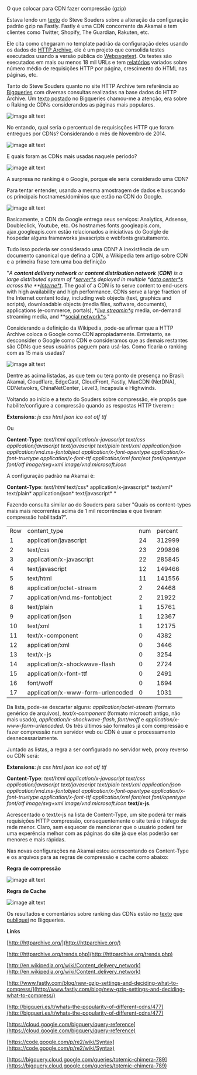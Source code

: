 O que colocar para CDN fazer compressão (gzip) 

Estava lendo um [texto](http://www.fastly.com/blog/new-gzip-settings-and-deciding-what-to-compress/) do Steve Souders sobre a alteração da configuração padrão gzip na Fastly. Fastly é uma CDN concorrente da Akamai e tem clientes como Twitter, Shopify, The Guardian, Rakuten, etc. 

Ele cita como chegaram no template padrão da configuração deles usando os dados do [HTTP Archive](http://httparchive.org/), ele é um projeto que consolida testes executados usando a versão pública do [Webpagetest](http://www.webpagetest.org/). Os testes são executados em mais ou menos 18 mil URLs e tem [relatórios](http://httparchive.org/trends.php) variados sobre número médio de requisições HTTP por página, crescimento do HTML nas páginas, etc. 

Tanto do Steve Souders quanto no site HTTP Archive tem referência ao [Bigqueries](http://httparchive.org/) com diversas consultas realizadas na base dados do HTTP Archive. Um [texto postado](http://bigqueri.es/t/top-base-page-cdns-for-top-urls/58) no Bigqueries chamou-me a atenção, era sobre o Raking de CDNs considerandos as páginas mais populares. 

![image alt text](image_0.png)

 No entando, qual seria o percentual de requisisções HTTP que foram entregues por CDNs? Considerando o mês de Novembro de 2014.

![image alt text](image_1.png)

 E quais foram as CDNs mais usadas naquele período?

![image alt text](image_2.png)

A surpresa no ranking é o Google, porque ele seria considerado uma CDN?

Para tentar entender, usando a mesma amostragem de dados e buscando os principais hostnames/domínios que estão na CDN do Google.

![image alt text](image_3.png)

Basicamente, a CDN da Google entrega seus serviços: Analytics, Adsense, Doubleclick, Youtube, etc. Os hostnames fonts.googleapis.com, ajax.googleapis.com estão relacionados a iniciativas do Goolgle de hospedar alguns frameworks javascripts e webfonts gratuitamente. 

Tudo isso poderia ser considerado uma CDN? A inexistência de um documento canonical que defina a CDN, a Wikipedia tem artigo sobre CDN e a primeira frase tem uma boa definição

"*A ***_content delivery network_*** or ***_content distribution network_*** (***_CDN_***) is a large distributed system of **[server*s](http://en.wikipedia.org/wiki/Server_(computing))* deployed in multiple **[data center*s](http://en.wikipedia.org/wiki/Data_centers)* across the **[Interne*t](http://en.wikipedia.org/wiki/Internet)*. The goal of a CDN is to serve content to end-users with high availability and high performance. CDNs serve a large fraction of the Internet content today, including web objects (text, graphics and scripts), downloadable objects (media files, software, documents), applications (e-commerce, portals), **[live streamin*g](http://en.wikipedia.org/wiki/Live_streaming)* media, on-demand streaming media, and **[social network*s](http://en.wikipedia.org/wiki/Social_networks)*.*"

Considerando a definição da Wikipedia, pode-se afirmar que a HTTP Archive coloca o Google como CDN apropiadamente. Entretanto, se desconsider o Google como CDN e consideramos que as demais restantes são CDNs que seus usuários paguem para usá-las. Como ficaria o ranking com as 15 mais usadas?

![image alt text](image_4.png)

Dentre as acima listadas, as que tem ou tera ponto de presença no Brasil: Akamai, Cloudflare, EdgeCast, CloudFront, Fastly, MaxCDN (NetDNA), CDNetwokrs, ChinaNetCenter, Level3, Incapsula e Highwinds. 

Voltando ao início e a texto do Souders sobre compressão, ele propôs que habilite/configure a compressão quando as respostas HTTP tiverem :

**Extensions**: *js css html json ico eot otf ttf*

Ou

**Content-Type**: *text/html application/x-javascript text/css application/javascript text/javascript text/plain text/xml  application/json  application/vnd.ms-fontobject application/x-font-opentype application/x-font-truetype application/x-font-ttf application/xml font/eot font/opentype font/otf image/svg+xml image/vnd.microsoft.icon*

A configuração padrão na Akamai é:

**Content-Type**: *text/html* text/css* application/x-javascript* text/xml* text/plain* application/json* text/javascript*	*

Fazendo consulta similar ao do Souders para saber  "Quais os content-types mais mais recorrentes acima de 1 mil recorrências e que tiveram compressão habilitada?". 

<table>
  <tr>
    <td>Row</td>
    <td>content_type</td>
    <td>num</td>
    <td>percent</td>
  </tr>
  <tr>
    <td>1</td>
    <td>application/javascript</td>
    <td>24</td>
    <td>312999</td>
  </tr>
  <tr>
    <td>2</td>
    <td>text/css</td>
    <td>23</td>
    <td>299896</td>
  </tr>
  <tr>
    <td>3</td>
    <td>application/x-javascript</td>
    <td>22</td>
    <td>285845</td>
  </tr>
  <tr>
    <td>4</td>
    <td>text/javascript</td>
    <td>12</td>
    <td>149466</td>
  </tr>
  <tr>
    <td>5</td>
    <td>text/html</td>
    <td>11</td>
    <td>141556</td>
  </tr>
  <tr>
    <td>6</td>
    <td>application/octet-stream</td>
    <td>2</td>
    <td>24468</td>
  </tr>
  <tr>
    <td>7</td>
    <td>application/vnd.ms-fontobject</td>
    <td>2</td>
    <td>21922</td>
  </tr>
  <tr>
    <td>8</td>
    <td>text/plain</td>
    <td>1</td>
    <td>15761</td>
  </tr>
  <tr>
    <td>9</td>
    <td>application/json</td>
    <td>1</td>
    <td>12367</td>
  </tr>
  <tr>
    <td>10</td>
    <td>text/xml</td>
    <td>1</td>
    <td>12175</td>
  </tr>
  <tr>
    <td>11</td>
    <td>text/x-component</td>
    <td>0</td>
    <td>4382</td>
  </tr>
  <tr>
    <td>12</td>
    <td>application/xml</td>
    <td>0</td>
    <td>3446</td>
  </tr>
  <tr>
    <td>13</td>
    <td>text/x-js</td>
    <td>0</td>
    <td>3254</td>
  </tr>
  <tr>
    <td>14</td>
    <td>application/x-shockwave-flash</td>
    <td>0</td>
    <td>2724</td>
  </tr>
  <tr>
    <td>15</td>
    <td>application/x-font-ttf</td>
    <td>0</td>
    <td>2491</td>
  </tr>
  <tr>
    <td>16</td>
    <td>font/woff</td>
    <td>0</td>
    <td>1694</td>
  </tr>
  <tr>
    <td>17</td>
    <td>application/x-www-form-urlencoded</td>
    <td>0</td>
    <td>1031</td>
  </tr>
</table>


Da lista, pode-se descartar alguns: *application/octet-stream* (formato genérico de arquivos), *text/x-component* (formato microsoft antigo, não mais usado), *application/x-shockwave-flash*, *font/woff* e *application/x-www-form-urlencoded*.  Os três últimos são formatos já com compressão e fazer compressão num servidor web ou CDN é usar o processamento desnecessariamente.

Juntado as listas, a regra a ser configurado no servidor web, proxy reverso ou CDN será:

**Extensions**: *js css html json ico eot otf ttf*

**Content-Type**: *text/html application/x-javascript text/css application/javascript text/javascript text/plain text/xml  application/json  application/vnd.ms-fontobject application/x-font-opentype application/x-font-truetype application/x-font-ttf application/xml font/eot font/opentype font/otf image/svg+xml image/vnd.microsoft.icon* **text/x-js**.

Acrescentado o text/x-js na lista de Content-Type, um site poderá ter mais requisições HTTP compressão, consequentemente o site terá o tráfego de rede menor. Claro, sem esquecer de mencionar que o usuário poderá ter uma experência melhor com as páginas do site já que elas poderão ser menores e mais rápidas.

Nas novas configurações na Akamai estou acrescentando os Content-Type e os arquivos para as regras de compressão e cache como abaixo:

**Regra de compressão**

![image alt text](image_5.png)

**Regra de Cache**

![image alt text](image_6.png)

Os resultados e comentários sobre ranking das CDNs estão no [texto](http://bigqueri.es/t/whats-the-popularity-of-different-cdns/477/2) que [publiquei](http://bigqueri.es/t/whats-the-popularity-of-different-cdns/477/2) no Bigqueries.

**Links**

[http://httparchive.org/](http://httparchive.org/)

[http://httparchive.org/trends.php](http://httparchive.org/trends.php)

[http://en.wikipedia.org/wiki/Content_delivery_network](http://en.wikipedia.org/wiki/Content_delivery_network)

[http://www.fastly.com/blog/new-gzip-settings-and-deciding-what-to-compress/](http://www.fastly.com/blog/new-gzip-settings-and-deciding-what-to-compress/)

[http://bigqueri.es/t/whats-the-popularity-of-different-cdns/477](http://bigqueri.es/t/whats-the-popularity-of-different-cdns/477)

[https://cloud.google.com/bigquery/query-reference](https://cloud.google.com/bigquery/query-reference)

[https://code.google.com/p/re2/wiki/Syntax](https://code.google.com/p/re2/wiki/Syntax)

[https://bigquery.cloud.google.com/queries/totemic-chimera-789](https://bigquery.cloud.google.com/queries/totemic-chimera-789)

